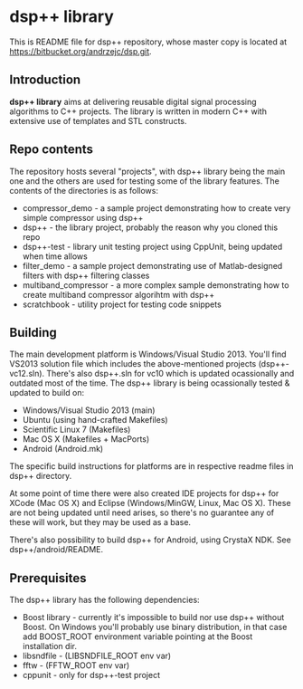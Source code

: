 # dsp++ library

This is README file for dsp++ repository, whose master copy is located at https://bitbucket.org/andrzejc/dsp.git.

## Introduction
**dsp++ library** aims at delivering reusable digital signal processing algorithms to C++ projects. The library is written in modern C++ with extensive use of templates and STL constructs.

## Repo contents

The repository hosts several "projects", with dsp++ library being the main one and the others are used for testing some of the library features. The contents of the directories is as follows:

* compressor_demo - a sample project demonstrating how to create very simple compressor using dsp++
* dsp++ - the library project, probably the reason why you cloned this repo
* dsp++-test - library unit testing project using CppUnit, being updated when time allows
* filter_demo - a sample project demonstrating use of Matlab-designed filters with dsp++ filtering classes
* multiband_compressor - a more complex sample demonstrating how to create multiband compressor algorihtm with dsp++
* scratchbook - utility project for testing code snippets

## Building

The main development platform is Windows/Visual Studio 2013. You'll find VS2013 solution file which includes the above-mentioned projects (dsp++-vc12.sln). There's also dsp++.sln for vc10 which is updated ocassionally and outdated most of the time. The dsp++ library is being ocassionally tested & updated to build on:

* Windows/Visual Studio 2013 (main)
* Ubuntu (using hand-crafted Makefiles)
* Scientific Linux 7 (Makefiles)
* Mac OS X (Makefiles + MacPorts)
* Android (Android.mk)

The specific build instructions for platforms are in respective readme files in dsp++ directory.

At some point of time there were also created IDE projects for dsp++ for XCode (Mac OS X) and Eclipse (Windows/MinGW, Linux, Mac OS X). These are not being updated until need arises, so there's no guarantee any of these will work, but they may be used as a base.

There's also possibility to build dsp++ for Android, using CrystaX NDK. See dsp++/android/README.

## Prerequisites

The dsp++ library has the following dependencies:

* Boost library - currently it's impossible to build nor use dsp++ without Boost. On Windows you'll probably use binary distribution, in that case add BOOST_ROOT environment variable pointing at the Boost installation dir.
* libsndfile - (LIBSNDFILE_ROOT env var)
* fftw - (FFTW_ROOT env var)
* cppunit - only for dsp++-test project